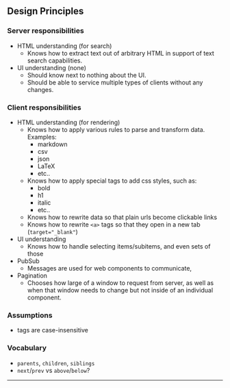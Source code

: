 ## Design Principles

### Server responsibilities
* HTML understanding (for search)
  * Knows how to extract text out of arbitrary HTML in support of text search capabilities.
* UI understanding (none)
  * Should know next to nothing about the UI.
  * Should be able to service multiple types of clients without any changes.

### Client responsibilities
* HTML understanding (for rendering)
  * Knows how to apply various rules to parse and transform data. Examples:
    * markdown
    * csv
    * json
    * LaTeX
    * etc..
  * Knows how to apply special tags to add css styles, such as:
    * bold
    * h1
    * italic
    * etc..
  * Knows how to rewrite data so that plain urls become clickable links
  * Knows how to rewrite `<a>` tags so that they open in a new tab (`target="_blank"`)
* UI understanding
  * Knows how to handle selecting items/subitems, and even sets of those
* PubSub
  * Messages are used for web components to communicate, 
* Pagination
  * Chooses how large of a window to request from server, 
as well as when that window needs to change
but not inside of an individual component.

### Assumptions
* tags are case-insensitive

### Vocabulary
* `parents`, `children`, `siblings`
* `next`/`prev` vs `above`/`below`?
----
